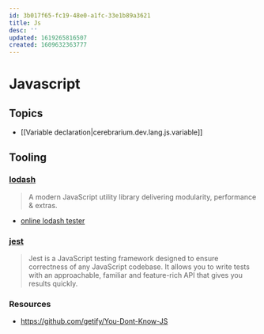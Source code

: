```yaml
---
id: 3b017f65-fc19-48e0-a1fc-33e1b89a3621
title: Js
desc: ''
updated: 1619265816507
created: 1609632363777
---
```


# Javascript

## Topics
- [[Variable declaration|cerebrarium.dev.lang.js.variable]]


## Tooling

### [lodash](https://lodash.com/)
> A modern JavaScript utility library delivering modularity, performance & extras.

- [online lodash tester](https://codepen.io/travist/full/jrBjBz/)

### [jest](https://jestjs.io/)
> Jest is a JavaScript testing framework designed to ensure correctness of any JavaScript codebase. It allows you to write tests with an approachable, familiar and feature-rich API that gives you results quickly.

### Resources
- https://github.com/getify/You-Dont-Know-JS